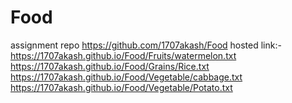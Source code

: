 # Food
assignment repo
https://github.com/1707akash/Food
hosted link:- https://1707akash.github.io/Food/Fruits/watermelon.txt
https://1707akash.github.io/Food/Grains/Rice.txt
https://1707akash.github.io/Food/Vegetable/cabbage.txt
https://1707akash.github.io/Food/Vegetable/Potato.txt

